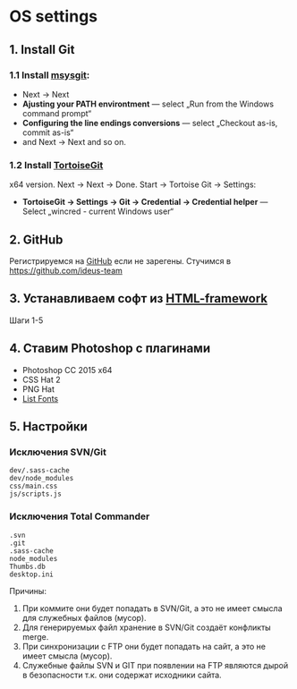 # OS settings

## 1. Install Git
### 1.1 Install [msysgit](http://msysgit.github.io/):
 - Next → Next
 - __Ajusting your PATH environtment__ — select „Run from the Windows command prompt“
 - __Configuring the line endings conversions__ — select „Checkout as-is, commit as-is“
 - and Next → Next and so on.


### 1.2 Install [TortoiseGit](https://code.google.com/p/tortoisegit/wiki/Download)
x64 version. Next → Next → Done.
Start → Tortoise Git → Settings:
 - __TortoiseGit → Settings → Git → Credential → Credential helper__ — Select „wincred - current Windows user“

## 2. GitHub
Регистрируемся на [GitHub](https://github.com/) если не зарегены. Стучимся в https://github.com/ideus-team

## 3. Устанавливаем софт из [HTML-framework](https://github.com/ideus-team/html-framework)
Шаги 1-5

## 4. Ставим Photoshop с плагинами
 - Photoshop CC 2015 x64
 - CSS Hat 2
 - PNG Hat
 - [List Fonts](https://github.com/iamdarrenhall/list-fonts)

## 5. Настройки
### Исключения SVN/Git
```
dev/.sass-cache
dev/node_modules
css/main.css
js/scripts.js
```

### Исключения Total Commander
```
.svn
.git
.sass-cache
node_modules
Thumbs.db
desktop.ini
```

Причины:
 1. При коммите они будет попадать в SVN/Git, а это не имеет смысла для служебных файлов (мусор).
 2. Для генерируемых файл хранение в SVN/Git создаёт конфликты merge.
 3. При синхронизации с FTP они будет попадать на сайт, а это не имеет смысла (мусор).
 4. Служебные файлы SVN и GIT при появлении на FTP являются дырой в безопасности т.к. они содержат исходники сайта.
